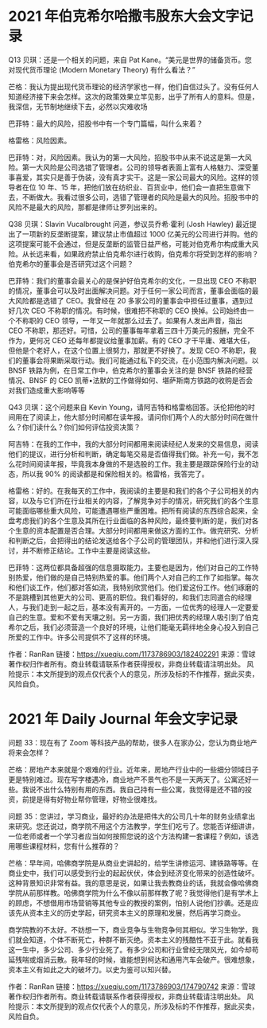 # 2021 年伯克希尔哈撒韦股东大会文字记录

Q13
贝琪：还是一个相关的问题，来自 Pat Kane。“美元是世界的储备货币。您对现代货币理论 (Modern Monetary
Theory) 有什么看法？”

芒格：我认为提出现代货币理论的经济学家也一样，他们自信过头了。没有任何人知道经济接下来会怎样。这次的政策效果立竿见影，出乎了所有人的意料。但是，我深信，无节制地继续下去，必然以灾难收场



巴菲特：最大的风险，招股书中有一个专门篇幅，叫什么来着？

格雷格：风险因素。

巴菲特：对，风险因素。我认为的第一大风险，招股书中从来不说这是第一大风险。第一大风险是公司选错了管理者。公司的领导者表面上富有人格魅力、深受董事喜爱，其实只是善于伪装，没有真才实干。这是一家公司最大的风险。这样的领导者在位 10 年、15 年，把他们放在纺织业、百货业中，他们会一直把生意做下去，不断做大。我看过很多公司，选错了管理者的风险是最大的风险。招股书中的风险不是最大的风险，那都是律师让罗列出来的。



Q38
贝琪：Slavin
Vucalbrought 问道，参议员乔希·霍利 (Josh Hawley) 最近提出了一项新的反垄断提案，建议禁止市值超过 1000 亿美元的公司进行并购。他的这项提案可能不会通过，但是反垄断的监管日益严格，可能对伯克希尔构成重大风险。从长远来看，如果政府禁止伯克希尔进行收购，伯克希尔将受到怎样的影响？伯克希尔的董事会是否研究过这个问题？

巴菲特：我们的董事会最关心的是保护好伯克希尔的文化，一旦出现 CEO 不称职的情况，董事会可以及时出面解决问题。对于任何一家公司而言，董事会面临的最大风险都是选错了 CEO。我曾经在 20 多家公司的董事会中担任过董事，遇到过好几次 CEO 不称职的情况。有时候，很难把不称职的 CEO 换掉。公司始终由一个不称职的 CEO 领导，一年又一年就那么过去了。如果有人发出声音，指出 CEO 不称职，那还好。可惜，公司的董事每年拿着三四十万美元的报酬，完全不作为，更何况 CEO 还每年都提议给董事加薪。有的 CEO 才干平庸、难堪大任，但他是个老好人，在这个位置上很努力，那就更不好换了。发现 CEO 不称职，我们的董事会将果断采取行动。我们可能通过私下的交流，在小范围内解决问题。以 BNSF 铁路为例，在日常工作中，伯克希尔的董事会关注的是 BNSF 铁路的经营情况、BNSF 的 CEO 凯蒂•法默的工作做得如何、堪萨斯南方铁路的收购是否会对我们造成重大影响等等

Q43
贝琪：这个问题来自 Kevin Young，请阿吉特和格雷格回答。沃伦把他的时间用在了阅读上，他大部分时间都在读年报。请问你们两个人的大部分时间在做什么？你们读什么？你们如何评估投资决策？

阿吉特：在我的工作中，我的大部分时间都用来阅读经纪人发来的交易信息，阅读他们的提议，进行分析和判断，确定每笔交易是否值得我们做。补充一句，我不怎么花时间阅读年报，毕竟我本身做的不是选股的工作。我主要是跟踪保险行业的动态，所以我 90% 的阅读都是和保险相关的。格雷格，我答完了。

格雷格：好的。在我每天的工作中，我阅读的主要是和我们的各个子公司相关的内容，以及与它们所在行业相关的内容，了解竞争对手的情况，研究我们的各个生意可能面临哪些重大风险，可能遭遇哪些严重困难。把所有阅读的东西综合起来，全盘考虑我们的各个生意及其所在行业面临的各种风险，最终要判断的是，我们对各个生意的资本配置是否合理。大部分时间都用来做这方面的工作。做完研究、分析和判断之后，会把得出的结论发送给各个子公司的管理团队，并和他们进行深入探讨，并不断修正结论。工作中主要是阅读这些。

巴菲特：这两位都具备超强的信息摄取能力。主要也是因为，他们对自己的工作特别热爱，他们做的是自己特别热爱的事。他们两个人对自己的工作了如指掌。每次和他们谈工作，他们都对答如流，我特别欣赏他们。他们爱这份工作。他们琢磨的不是跳槽到其他更大的公司、更高的职位。我们看好的，和我们志同道合的经理人，与我们走到一起之后，基本没有离开的。一方面，一位优秀的经理人一定要爱自己的生意。爱和不爱有天壤之别。另一方面，我们把优秀的经理人吸引到了伯克希尔之后，我们必须营造一个良好的环境，让他们能毫无羁绊地全身心投入到自己所爱的工作中。许多公司提供不了这样的环境。



作者：RanRan
链接：https://xueqiu.com/1173786903/182402291
来源：雪球
著作权归作者所有。商业转载请联系作者获得授权，非商业转载请注明出处。
风险提示：本文所提到的观点仅代表个人的意见，所涉及标的不作推荐，据此买卖，风险自负。


# 2021 年 Daily Journal 年会文字记录

问题 33：现在有了 Zoom 等科技产品的帮助，很多人在家办公，您认为商业地产将来会怎样？

芒格：房地产本来就是个艰难的行业。近年来，房地产行业中的一些细分领域日子更是特别难过。现在写字楼遇冷，商业地产不景气也不是一天两天了。公寓还好一些。我说不出什么特别有用的东西。我自己持有一些公寓，我觉得是还不错的投资，前提是得有好物业帮你管理，好物业很难找。


问题 35：您讲过，学习商业，最好的办法是把伟大的公司几十年的财务业绩拿出来研究。您还说过，商学院不用这个方法教学，学生们吃亏了。您能否详细讲讲，一位老师或者一个学习者应当如何按照您说的这个方法构建一套课程？例如，该选用哪些课程材料，您有什么推荐的？

芒格：早年间，哈佛商学院是从商业史讲起的，给学生讲修运河、建铁路等等。在商业史中，我们可以感受到行业的起起伏伏，体会到经济变化带来的创造性破坏。这种背景知识非常有益。我的意思是说，如果让我去教商业的话，我就会像哈佛商学院从前那样教。哈佛商学院为什么不像以前那样教了呢？我觉得他们是有学术上的顾虑，不想借用市场营销等其他专业的教授的案例，怕别人说他们抄袭。还是应该先从资本主义的历史学起，研究资本主义的原理和发展，然后再学习商业。

商学院教的不太好。不妨想一下，商业竞争与生物竞争何其相似。学习生物学，我们就会知道，个体不断死亡，种群不断灭绝。资本主义的残酷性不亚于此。就看我这一生中，多少公司、多少行业死了。有多少公司和行业曾经无限风光，如今却苟延残喘或烟消云散。我年轻的时候，谁能想到柯达和通用汽车会破产。很难想象，资本主义有如此之大的破坏力。以史为鉴可以知兴替。




作者：RanRan
链接：https://xueqiu.com/1173786903/174790742
来源：雪球
著作权归作者所有。商业转载请联系作者获得授权，非商业转载请注明出处。
风险提示：本文所提到的观点仅代表个人的意见，所涉及标的不作推荐，据此买卖，风险自负。